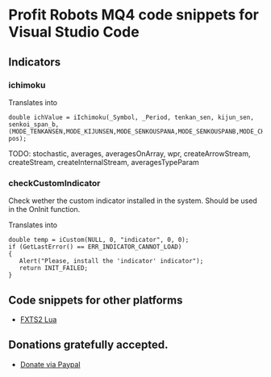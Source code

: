 # Profit Robots MQ4 code snippets for Visual Studio Code

## Indicators

### ichimoku

Translates into

    double ichValue = iIchimoku(_Symbol, _Period, tenkan_sen, kijun_sen, senkoi_span_b, (MODE_TENKANSEN,MODE_KIJUNSEN,MODE_SENKOUSPANA,MODE_SENKOUSPANB,MODE_CHIKOUSPAN), pos);

TODO: stochastic, averages, averagesOnArray, wpr, createArrowStream, createStream, createInternalStream, averagesTypeParam

### checkCustomIndicator

Check wether the custom indicator installed in the system. Should be used in the OnInit function.

Translates into

    double temp = iCustom(NULL, 0, "indicator", 0, 0);
    if (GetLastError() == ERR_INDICATOR_CANNOT_LOAD)
    {
       Alert("Please, install the 'indicator' indicator");
       return INIT_FAILED;
    }

## Code snippets for other platforms

* [FXTS2 Lua](https://github.com/sibvic/vsc-indicore)

## Donations gratefully accepted.

* [Donate via Paypal](https://paypal.me/sibvic)